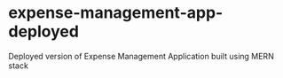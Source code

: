 # expense-management-app-deployed
Deployed version of Expense Management Application built using MERN stack
